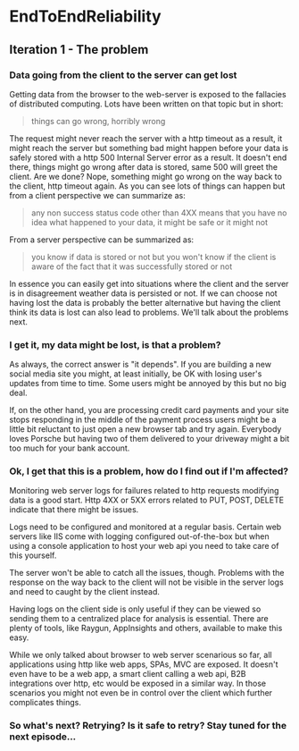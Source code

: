 # EndToEndReliability


## Iteration 1 - The problem


### Data going from the client to the server can get lost

Getting data from the browser to the web-server is exposed to the fallacies of distributed computing. Lots have been written on that topic but in short:

>things can go wrong, horribly wrong 

The request might never reach the server with a http timeout as a result, it might reach the server but something bad might happen before your data is safely stored with a http 500 Internal Server error as a result. It doesn't end there, things might go wrong after data is stored, same 500 will greet the client. Are we done? Nope, something might go wrong on the way back to the client, http timeout again. As you can see lots of things can happen but from a client perspective we can summarize as: 

>any non success status code other than 4XX means that you have no idea what happened to your data, it might be safe or it might not 

From a server perspective can be summarized as:

>you know if data is stored or not but you won't know if the client is aware of the fact that it was successfully stored or not

In essence you can easily get into situations where the client and the server is in disagreement weather data is persisted or not. If we can choose not having lost the data is probably the better alternative but having the client think its data is lost can also lead to problems. We'll talk about the problems next.



### I get it, my data might be lost, is that a problem?

As always, the correct answer is "it depends". If you are building a new social media site you might, at least initially, be OK with losing user's updates from time to time. Some users might be annoyed by this but no big deal.

If, on the other hand, you are processing credit card payments and your site stops responding in the middle of the payment process users might be a little bit reluctant to just open a new browser tab and try again. Everybody loves Porsche but having two of them delivered to your driveway might a bit too much for your bank account.

   
### Ok, I get that this is a problem, how do I find out if I'm affected?
  
Monitoring web server logs for failures related to http requests modifying data is a good start. Http 4XX or 5XX errors related to PUT, POST, DELETE indicate that there might be issues. 

Logs need to be configured and monitored at a regular basis. Certain web servers like IIS come with logging configured out-of-the-box but when using a console application to host your web api you need to take care of this yourself.

The server won't be able to catch all the issues, though. Problems with the response on the way back to the client will not be visible in the server logs and need to caught by the client instead.

Having logs on the client side is only useful if they can be viewed so sending them to a centralized place for analysis is essential. There are plenty of tools, like Raygun, AppInsights and others, available to make this easy.

While we only talked about browser to web server scenarious so far, all applications using http like web apps, SPAs, MVC are exposed. It doesn't even have to be a web app, a smart client calling a web api, B2B integrations over http, etc would be exposed in a similar way. In those scenarios you might not even be in control over the client which further complicates things.  

### So what's next? Retrying? Is it safe to retry? Stay tuned for the next episode...
